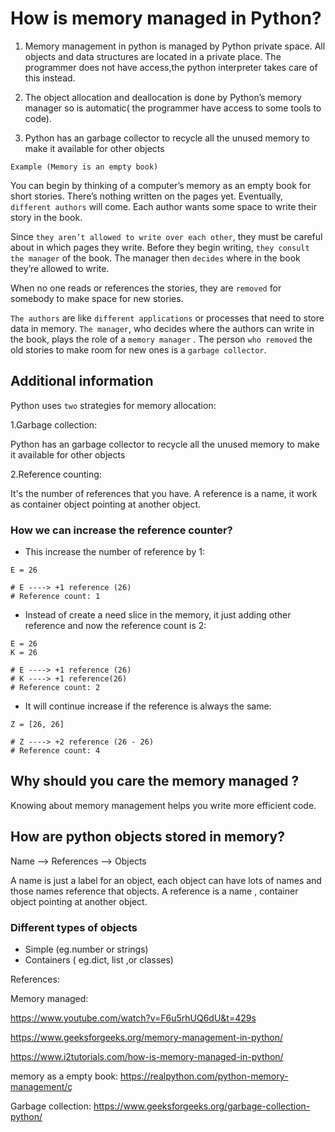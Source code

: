 # How is memory managed in Python?

1. Memory management in python is managed by Python private space. All objects and data structures are located in a private place. The programmer does not have access,the python interpreter takes care of this instead.

2. The object allocation and deallocation is done by Python’s memory manager so is automatic( the programmer have access to some tools to code).

3. Python has an garbage collector to recycle all the unused memory to make it available for other objects

`Example (Memory is an empty book)`

You can begin by thinking of a computer’s memory as an empty book for short stories. There’s nothing written on the pages yet. Eventually, `different authors` will come. Each author wants some space to write their story in the book.

Since `they aren’t allowed to write over each other`, they must be careful about in which pages they write. Before they begin writing, `they consult the manager` of the book. The manager then `decides` where in the book they’re allowed to write.

When no one reads or references the stories, they are `removed` for somebody to make space for new stories.

`The authors` are like `different applications` or processes that need to store data in memory. `The manager`, who decides where the authors can write in the book, plays the role of a `memory manager` . The person `who removed` the old stories to make room for new ones is a `garbage collector`.

## Additional information

Python uses `two` strategies for memory allocation:

1.Garbage collection:

Python has an garbage collector to recycle all the unused memory to make it available for other objects

2.Reference counting:

It's the number of references that you have. A  reference is a name, it work as container object pointing at another object.

### How we can increase the reference counter?

* This increase the number of reference by 1:

```python+
E = 26

# E ----> +1 reference (26)
# Reference count: 1
```

* Instead of create a need slice in the memory, it just adding other reference and now the reference count is 2:

```python+
E = 26
K = 26

# E ----> +1 reference (26)
# K ----> +1 reference(26)
# Reference count: 2
```

* It will continue increase if the reference is always the same:

```python+
Z = [26, 26]

# Z ----> +2 reference (26 - 26)
# Reference count: 4
```

## Why should you care the memory managed ?

Knowing about memory management helps you write more efficient code.

## How are python objects stored in memory?

Name --> References --> Objects

A name is just a label for an object, each object can have lots of names and those names reference that objects. A  reference is a name , container object pointing at another object.

### Different types of objects

* Simple (eg.number or strings)
* Containers ( eg.dict, list ,or classes)


References:

Memory managed:

https://www.youtube.com/watch?v=F6u5rhUQ6dU&t=429s

https://www.geeksforgeeks.org/memory-management-in-python/

https://www.i2tutorials.com/how-is-memory-managed-in-python/

memory as a empty book:
https://realpython.com/python-memory-management/ç

Garbage collection:
https://www.geeksforgeeks.org/garbage-collection-python/